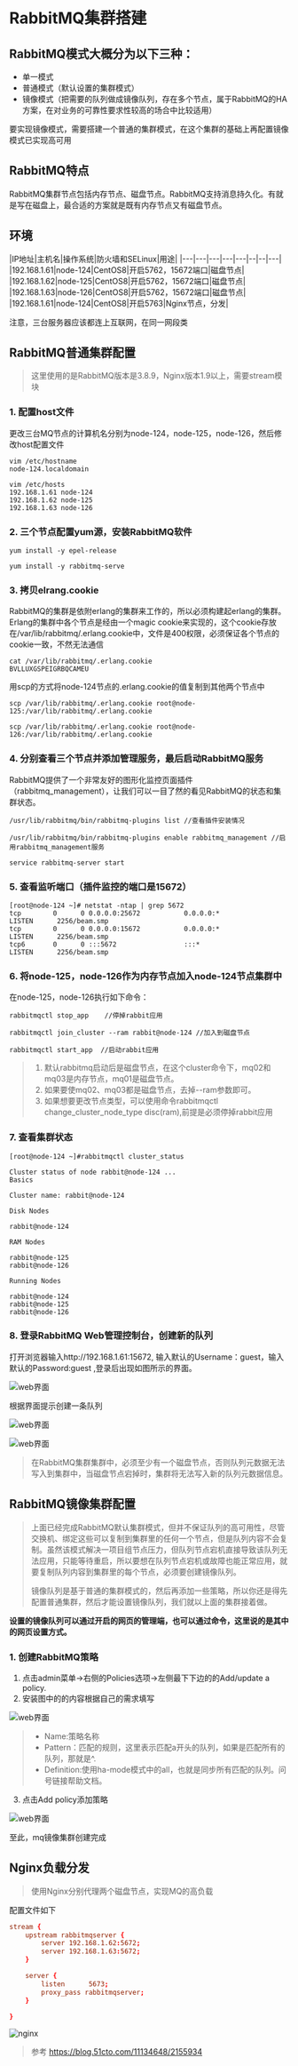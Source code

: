 # RabbitMQ集群搭建

## RabbitMQ模式大概分为以下三种：

- 单一模式
- 普通模式（默认设置的集群模式）
- 镜像模式（把需要的队列做成镜像队列，存在多个节点，属于RabbitMQ的HA方案，在对业务的可靠性要求性较高的场合中比较适用）

要实现镜像模式，需要搭建一个普通的集群模式，在这个集群的基础上再配置镜像模式已实现高可用

## RabbitMQ特点

RabbitMQ集群节点包括内存节点、磁盘节点。RabbitMQ支持消息持久化。有就是写在磁盘上，最合适的方案就是既有内存节点又有磁盘节点。

## 环境

|IP地址|主机名|操作系统|防火墙和SELinux|用途|
|---|---|---|---|---|--|--|---|
|192.168.1.61|node-124|CentOS8|开启5762，15672端口|磁盘节点|
|192.168.1.62|node-125|CentOS8|开启5762，15672端口|磁盘节点|
|192.168.1.63|node-126|CentOS8|开启5762，15672端口|磁盘节点|
|192.168.1.61|node-124|CentOS8|开启5763|Nginx节点，分发|

注意，三台服务器应该都连上互联网，在同一网段类

## RabbitMQ普通集群配置

> 这里使用的是RabbitMQ版本是3.8.9，Nginx版本1.9以上，需要stream模块

### 1. 配置host文件

更改三台MQ节点的计算机名分别为node-124，node-125，node-126，然后修改host配置文件

```shell
vim /etc/hostname
node-124.localdomain

vim /etc/hosts
192.168.1.61 node-124
192.168.1.62 node-125
192.168.1.63 node-126
```

### 2. 三个节点配置yum源，安装RabbitMQ软件

```shell
yum install -y epel-release

yum install -y rabbitmq-serve
```

### 3. 拷贝elrang.cookie

RabbitMQ的集群是依附erlang的集群来工作的，所以必须构建起erlang的集群。Erlang的集群中各个节点是经由一个magic cookie来实现的，这个cookie存放在/var/lib/rabbitmq/.erlang.cookie中，文件是400权限，必须保证各个节点的cookie一致，不然无法通信

```
cat /var/lib/rabbitmq/.erlang.cookie
BVLLUXGSPEIGRBQCAMEU
```

用scp的方式将node-124节点的.erlang.cookie的值复制到其他两个节点中

```shell
scp /var/lib/rabbitmq/.erlang.cookie root@node-125:/var/lib/rabbitmq/.erlang.cookie

scp /var/lib/rabbitmq/.erlang.cookie root@node-126:/var/lib/rabbitmq/.erlang.cookie
```

### 4. 分别查看三个节点并添加管理服务，最后启动RabbitMQ服务

RabbitMQ提供了一个非常友好的图形化监控页面插件（rabbitmq_management），让我们可以一目了然的看见RabbitMQ的状态和集群状态。

```shell
/usr/lib/rabbitmq/bin/rabbitmq-plugins list //查看插件安装情况

/usr/lib/rabbitmq/bin/rabbitmq-plugins enable rabbitmq_management //启用rabbitmq_management服务

service rabbitmq-server start
```

### 5. 查看监听端口（插件监控的端口是15672）

```shell
[root@node-124 ~]# netstat -ntap | grep 5672
tcp        0      0 0.0.0.0:25672           0.0.0.0:*               LISTEN      2256/beam.smp
tcp        0      0 0.0.0.0:15672           0.0.0.0:*               LISTEN      2256/beam.smp
tcp6       0      0 :::5672                 :::*                    LISTEN      2256/beam.smp
```

### 6. 将node-125，node-126作为内存节点加入node-124节点集群中

在node-125，node-126执行如下命令：

```
rabbitmqctl stop_app    //停掉rabbit应用

rabbitmqctl join_cluster --ram rabbit@node-124 //加入到磁盘节点

rabbitmqctl start_app  //启动rabbit应用
```

> 1. 默认rabbitmq启动后是磁盘节点，在这个cluster命令下，mq02和mq03是内存节点，mq01是磁盘节点。
> 2. 如果要使mq02、mq03都是磁盘节点，去掉--ram参数即可。
> 3. 如果想要更改节点类型，可以使用命令rabbitmqctl change_cluster_node_type disc(ram),前提是必须停掉rabbit应用

### 7. 查看集群状态

```shell
[root@node-124 ~]#rabbitmqctl cluster_status

Cluster status of node rabbit@node-124 ...
Basics

Cluster name: rabbit@node-124

Disk Nodes

rabbit@node-124

RAM Nodes

rabbit@node-125
rabbit@node-126

Running Nodes

rabbit@node-124
rabbit@node-125
rabbit@node-126
```

### 8. 登录RabbitMQ Web管理控制台，创建新的队列

打开浏览器输入http://192.168.1.61:15672, 输入默认的Username：guest，输入默认的Password:guest ,登录后出现如图所示的界面。

![web界面](../pic/rabbit-web界面.png)

根据界面提示创建一条队列

![web界面](../pic/rabbitmq2.png)

![web界面](../pic/rabbitmq3.png)

> 在RabbitMQ集群集群中，必须至少有一个磁盘节点，否则队列元数据无法写入到集群中，当磁盘节点宕掉时，集群将无法写入新的队列元数据信息。

## RabbitMQ镜像集群配置

> 上面已经完成RabbitMQ默认集群模式，但并不保证队列的高可用性，尽管交换机、绑定这些可以复制到集群里的任何一个节点，但是队列内容不会复制。虽然该模式解决一项目组节点压力，但队列节点宕机直接导致该队列无法应用，只能等待重启，所以要想在队列节点宕机或故障也能正常应用，就要复制队列内容到集群里的每个节点，必须要创建镜像队列。
> 
> 镜像队列是基于普通的集群模式的，然后再添加一些策略，所以你还是得先配置普通集群，然后才能设置镜像队列，我们就以上面的集群接着做。

**设置的镜像队列可以通过开启的网页的管理端，也可以通过命令，这里说的是其中的网页设置方式。**

### 1. 创建RabbitMQ策略

1. 点击admin菜单->右侧的Policies选项->左侧最下下边的的Add/update a policy.
2. 安装图中的的内容根据自己的需求填写

![web界面](../pic/rabbitmq4.png)

> - Name:策略名称
> - Pattern：匹配的规则，这里表示匹配a开头的队列，如果是匹配所有的队列，那就是^.
> - Definition:使用ha-mode模式中的all，也就是同步所有匹配的队列。问号链接帮助文档。

3. 点击Add policy添加策略

![web界面](../pic/rabbitmq5.png)

至此，mq镜像集群创建完成

## Nginx负载分发

> 使用Nginx分别代理两个磁盘节点，实现MQ的高负载

配置文件如下

```conf
stream {
    upstream rabbitmqserver {
        server 192.168.1.62:5672;
        server 192.168.1.63:5672;
    }

    server {
        listen      5673;
        proxy_pass rabbitmqserver;
    }

}
```

![nginx](../pic/rabbitmq6.png)

> 参考 https://blog.51cto.com/11134648/2155934
